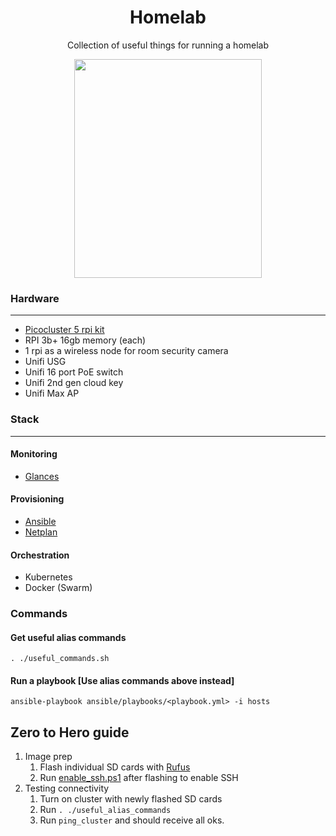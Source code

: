 <div align="center">

# Homelab
Collection of useful things for running a homelab

<img src="https://github.com/vladdoster/homelab/blob/master/assets/cluster.jpg" data-canonical-src="https://github.com/vladdoster/homelab/blob/master/assets/cluster.jpg" width="300" height="350" />

</div>

### Hardware
------------
- [Picocluster 5 rpi kit](https://www.picocluster.com/products/pico-5-raspberry-pi)
- RPI 3b+ 16gb memory (each)
- 1 rpi as a wireless node for room security camera
- Unifi USG
- Unifi 16 port PoE  switch
- Unifi 2nd gen cloud key
- Unifi Max AP

### Stack
------------
#### Monitoring
- [Glances](https://nicolargo.github.io/glances/)

#### Provisioning
- [Ansible](https://github.com/ansible/ansible)
- [Netplan](https://github.com/mrlesmithjr/ansible-netplan)

#### Orchestration
- Kubernetes
- Docker (Swarm)

### Commands
#### Get useful alias commands
```
. ./useful_commands.sh
```

#### Run a playbook [Use alias commands above instead]
```
ansible-playbook ansible/playbooks/<playbook.yml> -i hosts
```

## Zero to Hero guide
1. Image prep
   1. Flash individual SD cards with [Rufus]()
   2. Run [enable_ssh.ps1]() after flashing to enable SSH
2. Testing connectivity
   1. Turn on cluster with newly flashed SD cards
   2. Run `. ./useful_alias_commands`
   3. Run `ping_cluster` and should receive all oks.
